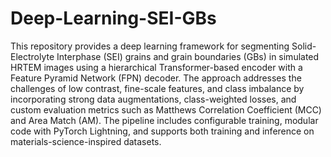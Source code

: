 # Deep-Learning-SEI-GBs

This repository provides a deep learning framework for segmenting Solid-Electrolyte Interphase (SEI) grains and grain boundaries (GBs) in simulated HRTEM images using a hierarchical Transformer-based encoder with a Feature Pyramid Network (FPN) decoder. The approach addresses the challenges of low contrast, fine-scale features, and class imbalance by incorporating strong data augmentations, class-weighted losses, and custom evaluation metrics such as Matthews Correlation Coefficient (MCC) and Area Match (AM). The pipeline includes configurable training, modular code with PyTorch Lightning, and supports both training and inference on materials-science-inspired datasets.
